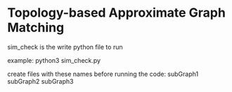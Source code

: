 # Topology-based Approximate Graph Matching
sim_check is the write python file to run

example:
python3 sim_check.py

create files with these names before running the code:
subGraph1
subGraph2
subGraph3
